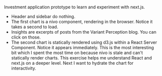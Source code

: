 Investment application prototype to learn and experiment with next.js.
- Header and sidebar do nothing.
- The first chart is a nivo component, rendering in the browser.  Notice it takes a second to load.
- Insights are excerpts of posts from the Variant Perception blog.  You can click on those.
- The second chart is statically rendered using d3.js within a React Server Component.  Notice it appears immediately.  This is the most interesting bit which I spent the most time on because nivo is stale and can't statically render charts.  This exercise helps me understand React and next.js on a deeper level.  Next I want to hydrate the chart for interactivity.
